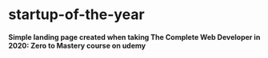 # startup-of-the-year
<h4>Simple landing page created when taking The Complete Web Developer in 2020: Zero to Mastery course on udemy</h4>
